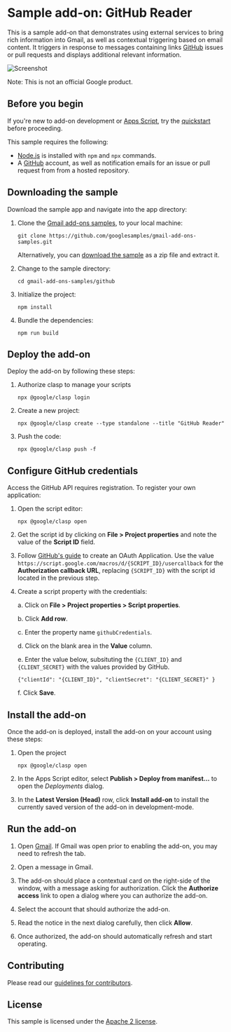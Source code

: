 # Sample add-on: GitHub Reader

This is a sample add-on that demonstrates using external services to bring
rich information into Gmail, as well as contextual triggering based on
email content. It triggers in response to messages containing links
[GitHub][github] issues or pull requests and displays additional relevant
information.

![Screenshot](assets/screenshot_1.png)

Note: This is not an official Google product.

## Before you begin

If you're new to add-on development or [Apps Script][apps-script],
try the [quickstart][quickstart] before proceeding.

This sample requires the following:

-  [Node.js][node] is installed with `npm` and `npx` commands.
-  A [GitHub][github] account, as well as notification emails for an issue or
  pull request from from a hosted repository.

## Downloading the sample

Download the sample app and navigate into the app directory:

1.  Clone the [Gmail add-ons samples][github-repo], to your local
    machine:

        git clone https://github.com/googlesamples/gmail-add-ons-samples.git

    Alternatively, you can [download the sample][github-zip] as a zip file and
    extract it.

2.  Change to the sample directory:

        cd gmail-add-ons-samples/github

3.  Initialize the project:

        npm install

4.  Bundle the dependencies:

        npm run build

## Deploy the add-on

Deploy the add-on by following these steps:

1.  Authorize clasp to manage your scripts

        npx @google/clasp login

2.  Create a new project:

        npx @google/clasp create --type standalone --title "GitHub Reader"

3.  Push the code:

        npx @google/clasp push -f

## Configure GitHub credentials

Access the GitHub API requires registration. To register your own application:

1.  Open the script editor:

        npx @google/clasp open

2.  Get the script id by clicking on **File > Project properties** and note the value of the **Script ID** field.

3.  Follow [GitHub's guide][github-oauth] to create an OAuth Application. Use the value `https://script.google.com/macros/d/{SCRIPT_ID}/usercallback` for the **Authorization callback URL**,
    replacing `{SCRIPT_ID}` with the script id located in the previous step.

4.  Create a script property with the credentials:

    a. Click on **File > Project properties > Script properties**.

	b. Click **Add row**.

	c. Enter the property name `githubCredentials`.

	d. Click on the blank area in the **Value** column.

	e. Enter the value below, subsituting the `{CLIENT_ID}` and `{CLIENT_SECRET}` with the values provided
	   by GitHub.

	    {"clientId": "{CLIENT_ID}", "clientSecret": "{CLIENT_SECRET}" }

	f. Click **Save**.

## Install the add-on

Once the add-on is deployed, install the add-on on your account using these steps:

1.  Open the project

        npx @google/clasp open
        
2. In the Apps Script editor, select **Publish > Deploy from manifest...** to open the *Deployments* dialog.

3. In the **Latest Version (Head)** row, click **Install add-on** to install the currently saved version of the add-on in development-mode. 

## Run the add-on

1.  Open [Gmail][gmail]. If Gmail was open prior to enabling the add-on,
    you may need to refresh the tab.

2.  Open a message in Gmail.

3.  The add-on should place a contextual card on the right-side of the window,
    with a message asking for authorization. Click the **Authorize access** link
    to open a dialog where you can authorize the add-on.

4.  Select the account that should authorize the add-on.

5.  Read the notice in the next dialog carefully, then click **Allow**.

6.  Once authorized, the add-on should automatically refresh and start operating.

## Contributing

Please read our [guidelines for contributors][contributing].

## License

This sample is licensed under the [Apache 2 license][license].

<!-- References -->
[quickstart]:https://developers.google.com/gsuite/add-ons/cats-quickstart
[node]:https://nodejs.org/en/
[apps-script]: https://script.google.com
[github-repo]: https://github.com/gsuitedevs/add-ons-samples
[github-zip]: https://github.com/gsuitedevs/add-ons-samples/archive/master.zip
[contributing]: https://github.com/gsuitedevs/add-ons-samples/blob/master/CONTRIBUTING.md
[license]: https://github.com/gsuitedevs/add-ons-samples/blob/master/LICENSE
[gmail]: https://mail.google.com/
[github]: https://github.com
[github-oauth]: https://developer.github.com/apps/building-integrations/setting-up-and-registering-oauth-apps/registering-oauth-apps/

